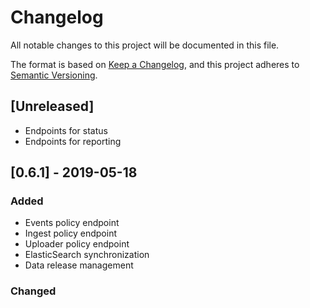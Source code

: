 # Changelog
All notable changes to this project will be documented in this file.

The format is based on [Keep a Changelog](https://keepachangelog.com/en/1.0.0/),
and this project adheres to [Semantic Versioning](https://semver.org/spec/v2.0.0.html).

## [Unreleased]
- Endpoints for status
- Endpoints for reporting

## [0.6.1] - 2019-05-18
### Added
- Events policy endpoint
- Ingest policy endpoint
- Uploader policy endpoint
- ElasticSearch synchronization
- Data release management

### Changed

